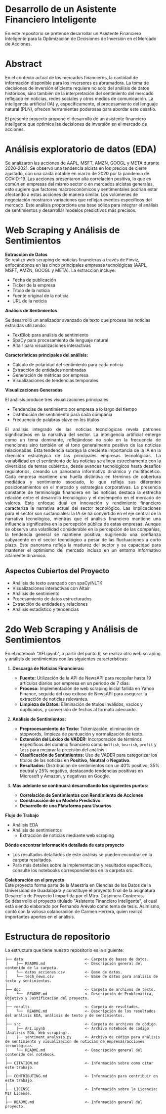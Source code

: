 # Desarrollo de un Asistente Financiero Inteligente

En este repositorio se pretende desarrollar un Asistente Financiero Inteligente para la Optimización de Decisiones de Inversión en el Mercado de Acciones.

# Abstract

En el contexto actual de los mercados financieros, la cantidad de información disponible para los inversores es abrumadora. La toma de decisiones de inversión eficiente requiere no solo del análisis de datos históricos, sino también de la interpretación del sentimiento del mercado reflejado en noticias, redes sociales y otros medios de comunicación. La inteligencia artificial (IA) y, específicamente, el 
procesamiento del lenguaje natural (PLN), ofrecen herramientas poderosas para abordar este desafío.

El presente proyecto propone el desarrollo de un asistente financiero inteligente que optimice las decisiones de inversión en el mercado de acciones.

# Análisis exploratorio de datos (EDA)

Se analizaron las acciones de AAPL, MSFT, AMZN, GOOGL y META durante 2020-2021. Se observó una tendencia alcista en los precios de cierre ajustado, con una caída notable en marzo de 2020 por la pandemia de COVID-19. Las acciones presentaron alta correlación positiva, lo que es común en empresas del mismo sector o en mercados alcistas generales, esto sugiere que factores macroeconómicos y sentimentales podrían estar afectando a estas acciones de manera similar. Los volúmenes de negociación mostraron variaciones que reflejan eventos específicos del mercado. Este análisis proporciona una base sólida para integrar el análisis de sentimientos y desarrollar modelos predictivos más precisos.

# Web Scraping y Análisis de Sentimientos
**Extracción de Datos**  
Se realizó web scraping de noticias financieras a través de Finviz, enfocándonos en las cinco principales empresas tecnológicas (AAPL, MSFT, AMZN, GOOGL y META). La extracción incluye:

- Fecha de publicación
- Ticker de la empresa
- Título de la noticia
- Fuente original de la noticia
- URL de la noticia

**Análisis de Sentimientos**  

Se desarrolló un analizador avanzado de texto que procesa las noticias extraídas utilizando:  

- TextBlob para análisis de sentimiento
- SpaCy para procesamiento de lenguaje natural
- Altair para visualizaciones interactivas

**Características principales del análisis:**  

- Cálculo de polaridad del sentimiento para cada noticia
- Extracción de entidades nombradas
- Generación de métricas por empresa
- Visualizaciones de tendencias temporales

**Visualizaciones Generadas**  

El análisis produce tres visualizaciones principales:  

- Tendencias de sentimiento por empresa a lo largo del tiempo
- Distribución del sentimiento para cada compañía
- Frecuencia de palabras clave en los títulos


<div style="text-align: justify; text-justify: inter-word; margin-right: 0; padding-right: 0; max-width: 100%;">
El análisis integrado de las noticias tecnológicas revela patrones significativos en la narrativa del sector. La inteligencia artificial emerge como un tema dominante, reflejándose no solo en la frecuencia de menciones sino también en el tono generalmente positivo de las noticias relacionadas. Esta tendencia subraya la creciente importancia de la IA en la dirección estratégica de las principales empresas tecnológicas. La variabilidad en el sentimiento de las noticias se alinea estrechamente con la diversidad de temas cubiertos, desde avances tecnológicos hasta desafíos regulatorios, creando un panorama informativo dinámico y multifacético.
Cada empresa mantiene una huella distintiva en términos de cobertura mediática y sentimiento asociado, lo que refleja sus diferentes posicionamientos en el mercado y estrategias corporativas. La presencia constante de terminología financiera en las noticias destaca la estrecha relación entre el desarrollo tecnológico y el desempeño en el mercado de valores. Este enfoque dual en innovación y rendimiento financiero caracteriza la narrativa actual del sector tecnológico.
Las implicaciones para el sector son sustanciales: la IA se ha convertido en el eje central de la narrativa tecnológica, mientras que el análisis financiero mantiene una influencia significativa en la percepción pública de estas empresas. Aunque se observa una volatilidad considerable en la percepción de las compañías, la tendencia general se mantiene positiva, sugiriendo una confianza subyacente en el sector tecnológico a pesar de las fluctuaciones a corto plazo. Este panorama refleja la madurez del sector y su capacidad para mantener el optimismo del mercado incluso en un entorno informativo altamente dinámico.
</div>


## Aspectos Cubiertos del Proyecto

- Análisis de texto avanzado con spaCy/NLTK
- Visualizaciones interactivas con Altair
- Análisis de sentimiento
- Procesamiento de datos estructurados
- Extracción de entidades y relaciones
- Análisis estadístico y tendencias


# 2do Web Scraping y Análisis de Sentimientos

En el notebook "AFI.ipynb", a partir del punto 6, se realiza otro web scraping y análisis de sentimientos con las siguientes características:

1. **Descarga de Noticias Financieras:**
   - **Fuente:** Utilización de la API de NewsAPI para recopilar hasta 19 artículos diarios por empresa en un periodo de 7 días.
   - **Proceso:** Implementación de web scraping inicial fallida en Yahoo Finance, seguida del uso exitoso de NewsAPI para asegurar la extracción de noticias relevantes.
   - **Limpieza de Datos:** Eliminación de títulos inválidos, vacíos y duplicados, y conversión de fechas al formato adecuado.

2. **Análisis de Sentimientos:**
   - **Preprocesamiento de Texto:** Tokenización, eliminación de stopwords, limpieza de puntuación y normalización de texto.
   - **Extensión del Léxico de VADER:** Incorporación de términos específicos del dominio financiero como `bullish`, `bearish`, `profit` y `loss` para mejorar la precisión del análisis.
   - **Clasificación de Sentimientos:** Uso de VADER para categorizar los títulos de las noticias en **Positivo**, **Neutral** o **Negativo**.
   - **Resultados:** Distribución de sentimientos con un 40% positivo, 35% neutral y 25% negativo, destacando tendencias positivas en Microsoft y Amazon, y negativas en Google.

3. **Más adelante se continuará desarrollando los siguientes puntos:**
   - **Correlación de Sentimientos con Rendimiento de Acciones**
   - **Construcción de un Modelo Predictivo**
   - **Desarrollo de una Plataforma para Usuarios**

**Flujo de Trabajo** 
- Análisis EDA
- Análisis de sentimientos
  - Extracción de noticias mediante web scraping

**Dónde encontrar información detallada de este proyecto**
* Los resultados detallados de este análisis se pueden encontrar en la carpeta resultados.  
* Para más detalles sobre la implementación y resultados específicos, consulte los notebooks correspondientes en la carpeta src.

**Colaboración en el proyecto**  
Este proyecto forma parte de la Maestría en Ciencias de los Datos de la Universidad de Guadalajara y constituye el proyecto final de la asignatura Desarrollo de Proyecto I impartida por el Mtro. Cuspinera Contreras.  
Se desarrolló el proyecto titulado "Asistente Financiero Inteligente", el cual está siendo elaborado por Fernando Arévalo como tema de tesis. Asimismo, contó con la valiosa colaboración de Carmen Herrera, quien realizó importantes aportes en el análisis.

# Estructura de repositorio

La estructura que tiene nuestro repositorio es la siguiente:
    
    ├── data                            <- Carpeta de bases de datos.  
    |    |── README.md                  <- Descripción general del contenido de la carpeta.
    |    └── datos_acciones.csv         <- Base de datos.  
    |    └── tech_news.csv              <- Base de datos para análisis de texto y sentimientos.  
    |      
    ├── doc                             <- Carpeta de archivos de texto.
    |    └──  README.md                 <- Descripción de Problematica, Objetivo y Justificación del proyecto.
    |
    ├── results                         <- Carpeta de resultados.  
    |    └──  README.md                 <- Descripción de los resultados del análisis EDA, análisis de texto y de sentimientos.
    |  
    ├── src                             <- Carpeta de archivos de código.    
    |    |── AFI.ipynb                  <- Archivo notebook de código (Análisis EDA, Web scraping).
    |    |── sentiment_analysis.py      <- Archivo de código para análisis de sentimiento y visualización de noticias de empresas/acciones tecnológicas.
    |    └── README.md                  <- Descripción general del contenido del notebook.
    |  
    ├── CITATION.md                     <- Información sobre como citar este trabajo.  
    |  
    ├── CONTRIBUTING.md                 <- Información para contribuir en este trabajo.  
    |   
    ├── LICENSE                         <- Información sobre la Licencia: MIT License.  
    |  
    ├── README.md                       <- Información general del proyecto.
